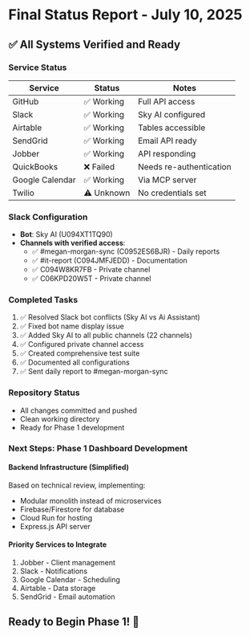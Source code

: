 # Final Status Report - July 10, 2025

## ✅ All Systems Verified and Ready

### Service Status
| Service | Status | Notes |
|---------|--------|-------|
| GitHub | ✅ Working | Full API access |
| Slack | ✅ Working | Sky AI configured |
| Airtable | ✅ Working | Tables accessible |
| SendGrid | ✅ Working | Email API ready |
| Jobber | ✅ Working | API responding |
| QuickBooks | ❌ Failed | Needs re-authentication |
| Google Calendar | ✅ Working | Via MCP server |
| Twilio | ⚠️ Unknown | No credentials set |

### Slack Configuration
- **Bot**: Sky AI (U094XT1TQ90)
- **Channels with verified access**:
  - ✅ #megan-morgan-sync (C0952ES6BJR) - Daily reports
  - ✅ #it-report (C094JMFJEDD) - Documentation
  - ✅ C094W8KR7FB - Private channel
  - ✅ C06KPD20W5T - Private channel

### Completed Tasks
1. ✅ Resolved Slack bot conflicts (Sky AI vs Ai Assistant)
2. ✅ Fixed bot name display issue
3. ✅ Added Sky AI to all public channels (22 channels)
4. ✅ Configured private channel access
5. ✅ Created comprehensive test suite
6. ✅ Documented all configurations
7. ✅ Sent daily report to #megan-morgan-sync

### Repository Status
- All changes committed and pushed
- Clean working directory
- Ready for Phase 1 development

### Next Steps: Phase 1 Dashboard Development

#### Backend Infrastructure (Simplified)
Based on technical review, implementing:
- Modular monolith instead of microservices
- Firebase/Firestore for database
- Cloud Run for hosting
- Express.js API server

#### Priority Services to Integrate
1. Jobber - Client management
2. Slack - Notifications
3. Google Calendar - Scheduling
4. Airtable - Data storage
5. SendGrid - Email automation

## Ready to Begin Phase 1! 🚀